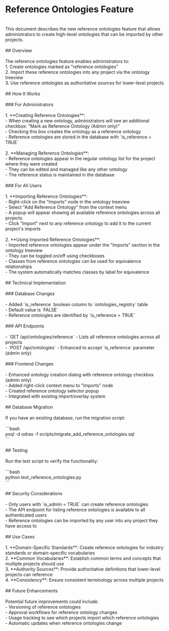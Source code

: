 # Reference Ontologies Feature<br>
<br>
This document describes the new reference ontologies feature that allows administrators to create high-level ontologies that can be imported by other projects.<br>
<br>
## Overview<br>
<br>
The reference ontologies feature enables administrators to:<br>
1. Create ontologies marked as "reference ontologies"<br>
2. Import these reference ontologies into any project via the ontology treeview<br>
3. Use reference ontologies as authoritative sources for lower-level projects<br>
<br>
## How It Works<br>
<br>
### For Administrators<br>
<br>
1. **Creating Reference Ontologies**:<br>
   - When creating a new ontology, administrators will see an additional checkbox: "Mark as Reference Ontology (Admin only)"<br>
   - Checking this box creates the ontology as a reference ontology<br>
   - Reference ontologies are stored in the database with `is_reference = TRUE`<br>
<br>
2. **Managing Reference Ontologies**:<br>
   - Reference ontologies appear in the regular ontology list for the project where they were created<br>
   - They can be edited and managed like any other ontology<br>
   - The reference status is maintained in the database<br>
<br>
### For All Users<br>
<br>
1. **Importing Reference Ontologies**:<br>
   - Right-click on the "Imports" node in the ontology treeview<br>
   - Select "Add Reference Ontology" from the context menu<br>
   - A popup will appear showing all available reference ontologies across all projects<br>
   - Click "Import" next to any reference ontology to add it to the current project's imports<br>
<br>
2. **Using Imported Reference Ontologies**:<br>
   - Imported reference ontologies appear under the "Imports" section in the ontology treeview<br>
   - They can be toggled on/off using checkboxes<br>
   - Classes from reference ontologies can be used for equivalence relationships<br>
   - The system automatically matches classes by label for equivalence<br>
<br>
## Technical Implementation<br>
<br>
### Database Changes<br>
<br>
- Added `is_reference` boolean column to `ontologies_registry` table<br>
- Default value is `FALSE`<br>
- Reference ontologies are identified by `is_reference = TRUE`<br>
<br>
### API Endpoints<br>
<br>
- `GET /api/ontologies/reference` - Lists all reference ontologies across all projects<br>
- `POST /api/ontologies` - Enhanced to accept `is_reference` parameter (admin only)<br>
<br>
### Frontend Changes<br>
<br>
- Enhanced ontology creation dialog with reference ontology checkbox (admin only)<br>
- Added right-click context menu to "Imports" node<br>
- Created reference ontology selector popup<br>
- Integrated with existing import/overlay system<br>
<br>
## Database Migration<br>
<br>
If you have an existing database, run the migration script:<br>
<br>
```bash<br>
psql -d odras -f scripts/migrate_add_reference_ontologies.sql<br>
```<br>
<br>
## Testing<br>
<br>
Run the test script to verify the functionality:<br>
<br>
```bash<br>
python test_reference_ontologies.py<br>
```<br>
<br>
## Security Considerations<br>
<br>
- Only users with `is_admin = TRUE` can create reference ontologies<br>
- The API endpoint for listing reference ontologies is available to all authenticated users<br>
- Reference ontologies can be imported by any user into any project they have access to<br>
<br>
## Use Cases<br>
<br>
1. **Domain-Specific Standards**: Create reference ontologies for industry standards or domain-specific vocabularies<br>
2. **Common Vocabularies**: Establish common terms and concepts that multiple projects should use<br>
3. **Authority Sources**: Provide authoritative definitions that lower-level projects can reference<br>
4. **Consistency**: Ensure consistent terminology across multiple projects<br>
<br>
## Future Enhancements<br>
<br>
Potential future improvements could include:<br>
- Versioning of reference ontologies<br>
- Approval workflows for reference ontology changes<br>
- Usage tracking to see which projects import which reference ontologies<br>
- Automatic updates when reference ontologies change<br>

